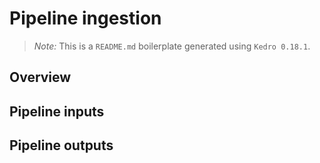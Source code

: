# Pipeline ingestion

> *Note:* This is a `README.md` boilerplate generated using `Kedro 0.18.1`.

## Overview

<!---
Please describe your modular pipeline here.
-->

## Pipeline inputs

<!---
The list of pipeline inputs.
-->

## Pipeline outputs

<!---
The list of pipeline outputs.
-->
